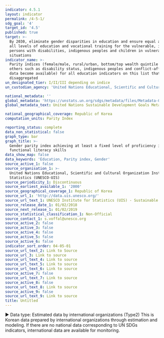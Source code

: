 ```yaml
---
indicator: 4.5.1
layout: indicator
permalink: /4-5-1/
sdg_goal: '4'
target_id: '4.5'
published: true
target: >-
  By 2030, eliminate gender disparities in education and ensure equal access to
  all levels of education and vocational training for the vulnerable, including
  persons with disabilities, indigenous peoples and children in vulnerable
  situations
indicator_name: >-
  Parity indices (female/male, rural/urban, bottom/top wealth quintile and
  others such as disability status, indigenous peoples and conflict-affected, as
  data become available) for all education indicators on this list that can be
  disaggregated
un_designated_tier: I/II/III depending on indice
un_custodian_agency: 'United Nations Educational, Scientific and Cultural Organization (UNESCO)'

national_metadata: ''
global_metadata: 'https://unstats.un.org/sdgs/metadata/files/Metadata-04-05-01.pdf'
global_metadata_text: United Nations Sustainable Development Goals Metadata (PDF 202 KB)

national_geographical_coverage: Republic of Korea
computation_units: Parity Index

reporting_status: complete
data_non_statistical: false
graph_type: bar
graph_title: >-
  Gender parity index achieving at least a fixed level of proficiency in
  functional literacy skills
data_show_map: false
data_keywords: 'Education, Parity index, Gender'
source_active_1: false
source_organisation_1: >-
  United Nations Educational, Scientific and Cultural Organization Institute for
  Statistics (UNESCO-UIS)
source_periodicity_1: Discontinuous
source_earliest_available_1: '2000'
source_geographical_coverage_1: Republic of Korea
source_url_1: 'http://data.uis.unesco.org/'
source_url_text_1: UNESCO Institute for Statistics (UIS) - Sustainable Development Goal 4
source_release_date_1: 01/02/2018
source_next_release_1: 01/02/2019
source_statistical_classification_1: Non-Official
source_contact_1: s.voffal@unesco.org
source_active_2: false
source_active_3: false
source_active_4: false
source_active_5: false
source_active_6: false
indicator_sort_order: 04-05-01
source_url_text_2: Link to Source
source_url_3: Link to source
source_url_text_4: Link to source
source_url_text_5: Link to source
source_url_text_6: Link to source
source_active_7: false
source_url_text_7: Link to source
source_active_8: false
source_url_text_8: Link to source
source_active_9: false
source_url_text_9: Link to source
title: Untitled
---
```

▶ Data type: Estimated data by international organizations (Type2) This is Korean data prepared by international organizations through estimation and modeling. If there are no national data corresponding to UN SDGs indicators, international data are available for monitoring.
